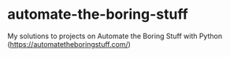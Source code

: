 # automate-the-boring-stuff
My solutions to projects on Automate the Boring Stuff with Python (https://automatetheboringstuff.com/)
